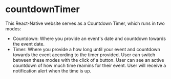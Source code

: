 # countdownTimer
This React-Native website serves as a Countdown Timer, which runs in two modes: 
- Countdown: Where you provide an event's date and countdown towards the event date.
- Timer: Where you provide a how long until your event and countdown towards the event according to the timer provided.
User can switch between these modes with the click of a button.
User can see an active countdown of how much time reamins for their event.
User will receive a notification alert when the time is up.
